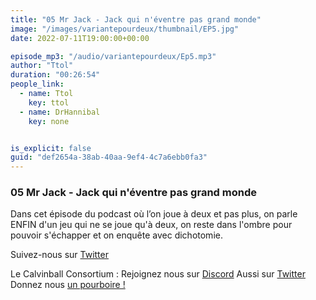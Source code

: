 ```yaml
---
title: "05 Mr Jack - Jack qui n'éventre pas grand monde"
image: "/images/variantepourdeux/thumbnail/EP5.jpg"
date: 2022-07-11T19:00:00+00:00

episode_mp3: "/audio/variantepourdeux/Ep5.mp3"
author: "Ttol"
duration: "00:26:54"
people_link: 
  - name: Ttol
    key: ttol
  - name: DrHannibal
    key: none


is_explicit: false
guid: "def2654a-38ab-40aa-9ef4-4c7a6ebb0fa3"
---
```


<PodcastHeader/>

### 05 Mr Jack - Jack qui n'éventre pas grand monde

Dans cet épisode du podcast où l’on joue à deux et pas plus, on parle ENFIN d'un jeu qui ne se joue qu'à deux, on reste dans l'ombre pour pouvoir s'échapper et on enquête avec dichotomie.

Suivez-nous sur [Twitter](twitter.com/Vp2Podcast)


Le Calvinball Consortium :
Rejoignez nous sur [Discord](https://discord.gg/4RnA9v7)
Aussi sur [Twitter](https://twitter.com/Calvinball_FM)
Donnez nous [un pourboire !](https://patreon.com/calvinball)
